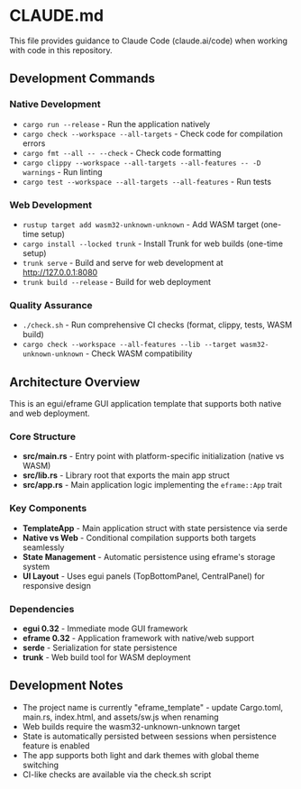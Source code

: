 # CLAUDE.md

This file provides guidance to Claude Code (claude.ai/code) when working with code in this repository.

## Development Commands

### Native Development
- `cargo run --release` - Run the application natively
- `cargo check --workspace --all-targets` - Check code for compilation errors
- `cargo fmt --all -- --check` - Check code formatting
- `cargo clippy --workspace --all-targets --all-features -- -D warnings` - Run linting
- `cargo test --workspace --all-targets --all-features` - Run tests

### Web Development
- `rustup target add wasm32-unknown-unknown` - Add WASM target (one-time setup)
- `cargo install --locked trunk` - Install Trunk for web builds (one-time setup)
- `trunk serve` - Build and serve for web development at http://127.0.0.1:8080
- `trunk build --release` - Build for web deployment

### Quality Assurance
- `./check.sh` - Run comprehensive CI checks (format, clippy, tests, WASM build)
- `cargo check --workspace --all-features --lib --target wasm32-unknown-unknown` - Check WASM compatibility

## Architecture Overview

This is an egui/eframe GUI application template that supports both native and web deployment.

### Core Structure
- **src/main.rs** - Entry point with platform-specific initialization (native vs WASM)
- **src/lib.rs** - Library root that exports the main app struct
- **src/app.rs** - Main application logic implementing the `eframe::App` trait

### Key Components
- **TemplateApp** - Main application struct with state persistence via serde
- **Native vs Web** - Conditional compilation supports both targets seamlessly
- **State Management** - Automatic persistence using eframe's storage system
- **UI Layout** - Uses egui panels (TopBottomPanel, CentralPanel) for responsive design

### Dependencies
- **egui 0.32** - Immediate mode GUI framework
- **eframe 0.32** - Application framework with native/web support
- **serde** - Serialization for state persistence
- **trunk** - Web build tool for WASM deployment

## Development Notes

- The project name is currently "eframe_template" - update Cargo.toml, main.rs, index.html, and assets/sw.js when renaming
- Web builds require the wasm32-unknown-unknown target
- State is automatically persisted between sessions when persistence feature is enabled
- The app supports both light and dark themes with global theme switching
- CI-like checks are available via the check.sh script